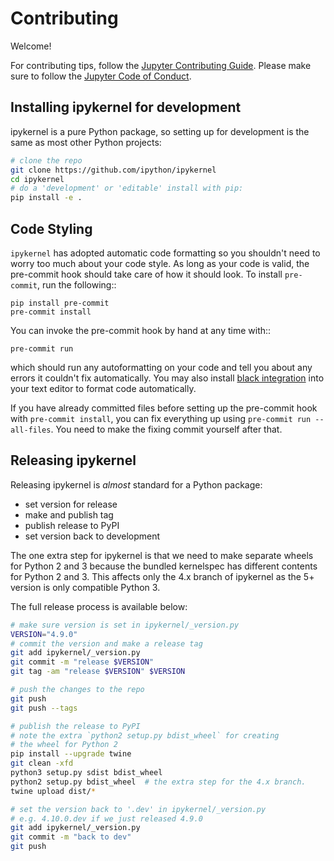 # Contributing

Welcome!

For contributing tips, follow the [Jupyter Contributing Guide](https://jupyter.readthedocs.io/en/latest/contributing/content-contributor.html).
Please make sure to follow the [Jupyter Code of Conduct](https://github.com/jupyter/governance/blob/master/conduct/code_of_conduct.md).

## Installing ipykernel for development

ipykernel is a pure Python package, so setting up for development is the same as most other Python projects:

```bash
# clone the repo
git clone https://github.com/ipython/ipykernel
cd ipykernel
# do a 'development' or 'editable' install with pip:
pip install -e .
```

## Code Styling

`ipykernel` has adopted automatic code formatting so you shouldn't
need to worry too much about your code style.
As long as your code is valid,
the pre-commit hook should take care of how it should look.
To install `pre-commit`, run the following::

    pip install pre-commit
    pre-commit install

You can invoke the pre-commit hook by hand at any time with::

    pre-commit run

which should run any autoformatting on your code
and tell you about any errors it couldn't fix automatically.
You may also install [black integration](https://github.com/psf/black#editor-integration)
into your text editor to format code automatically.

If you have already committed files before setting up the pre-commit
hook with `pre-commit install`, you can fix everything up using
`pre-commit run --all-files`. You need to make the fixing commit
yourself after that.

## Releasing ipykernel

Releasing ipykernel is _almost_ standard for a Python package:

- set version for release
- make and publish tag
- publish release to PyPI
- set version back to development

The one extra step for ipykernel is that we need to make separate wheels for Python 2 and 3
because the bundled kernelspec has different contents for Python 2 and 3. This
affects only the 4.x branch of ipykernel as the 5+ version is only compatible
Python 3.

The full release process is available below:

```bash
# make sure version is set in ipykernel/_version.py
VERSION="4.9.0"
# commit the version and make a release tag
git add ipykernel/_version.py
git commit -m "release $VERSION"
git tag -am "release $VERSION" $VERSION

# push the changes to the repo
git push
git push --tags

# publish the release to PyPI
# note the extra `python2 setup.py bdist_wheel` for creating
# the wheel for Python 2
pip install --upgrade twine
git clean -xfd
python3 setup.py sdist bdist_wheel
python2 setup.py bdist_wheel  # the extra step for the 4.x branch.
twine upload dist/*

# set the version back to '.dev' in ipykernel/_version.py
# e.g. 4.10.0.dev if we just released 4.9.0
git add ipykernel/_version.py
git commit -m "back to dev"
git push
```
